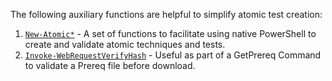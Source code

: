 The following auxiliary functions are helpful to simplify atomic test creation:

1) [`New-Atomic*`](https://github.com/redcanaryco/invoke-atomicredteam/wiki/New-Atomic*-Technique-Test-Creation-Functions) - A set of functions to facilitate using native PowerShell to create and validate atomic techniques and tests.
2) [`Invoke-WebRequestVerifyHash`](https://github.com/redcanaryco/invoke-atomicredteam/wiki/Invoke-WebRequestVerifyHash) - Useful as part of a GetPrereq Command to validate a Prereq file before download.